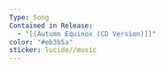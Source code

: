 ```yaml
---
Type: Song
Contained in Release:
  - "[[Autumn Equinox (CD Version)]]"
color: "#eb3b5a"
sticker: lucide//music
---
```

